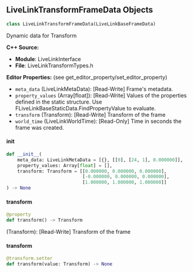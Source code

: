 ## LiveLinkTransformFrameData Objects

```python
class LiveLinkTransformFrameData(LiveLinkBaseFrameData)
```

Dynamic data for Transform

**C++ Source:**

- **Module**: LiveLinkInterface
- **File**: LiveLinkTransformTypes.h

**Editor Properties:** (see get_editor_property/set_editor_property)

- ``meta_data`` (LiveLinkMetaData):  [Read-Write] Frame's metadata.
- ``property_values`` (Array[float]):  [Read-Write] Values of the properties defined in the static structure. Use FLiveLinkBaseStaticData.FindPropertyValue to evaluate.
- ``transform`` (Transform):  [Read-Write] Transform of the frame
- ``world_time`` (LiveLinkWorldTime):  [Read-Only] Time in seconds the frame was created.

<a id="unreal.LiveLinkTransformFrameData.__init__"></a>

#### __init__

```python
def __init__(
    meta_data: LiveLinkMetaData = [{}, [[0], [24, 1], 0.000000]],
    property_values: Array[float] = [],
    transform: Transform = [[0.000000, 0.000000, 0.000000],
                            [-0.000000, 0.000000, 0.000000],
                            [1.000000, 1.000000, 1.000000]]
) -> None
```

<a id="unreal.LiveLinkTransformFrameData.transform"></a>

#### transform

```python
@property
def transform() -> Transform
```

(Transform):  [Read-Write] Transform of the frame

<a id="unreal.LiveLinkTransformFrameData.transform"></a>

#### transform

```python
@transform.setter
def transform(value: Transform) -> None
```

<a id="unreal.LiveLinkCameraFrameData"></a>